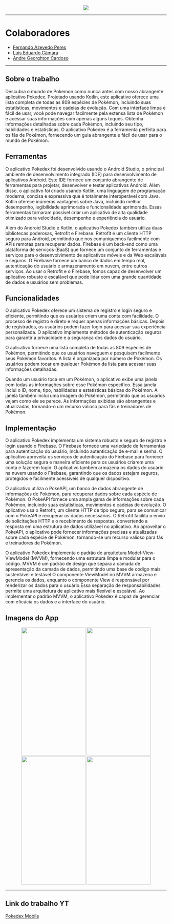 <p align="center">
  <img src="https://camo.githubusercontent.com/418d92ecbe7cd1805153001a34147ab7c965103432ff4a68eaa2fc5d4e6c1b42/68747470733a2f2f696b2e696d6167656b69742e696f2f6877796b73766a3469762f706f6b656465785f4e5f576757724a4b30732e706e67"/>
</p>
<hr>
<h1>Colaboradores</h1>

- [Fernando Azevedo Peres](https://github.com/F-Azevedo?tab=repositories)
- [Luis Eduardo Câmara](https://github.com/LuisEduardoF)
- [Andre Georghton Cardoso](https://github.com/paaatcha) 

<hr>
<h2>Sobre o trabalho</h2>
<p>Descubra o mundo de Pokemon como nunca antes com nosso abrangente aplicativo Pokedex. Projetado usando Kotlin, este aplicativo oferece uma lista completa de todas as 809 espécies de Pokémon, incluindo suas estatísticas, movimentos e cadeias de evolução. Com uma interface limpa e fácil de usar, você pode navegar facilmente pela extensa lista de Pokémon e acessar suas informações com apenas alguns toques. Obtenha informações detalhadas sobre cada Pokémon, incluindo seu tipo, habilidades e estatísticas. O aplicativo Pokedex é a ferramenta perfeita para os fãs de Pokémon, fornecendo um guia abrangente e fácil de usar para o mundo de Pokémon.</p>

<h2>Ferramentas</h2>
<p>O aplicativo Pokedex foi desenvolvido usando o Android Studio, o principal ambiente de desenvolvimento integrado (IDE) para desenvolvimento de aplicativos Android. Este IDE fornece um conjunto abrangente de ferramentas para projetar, desenvolver e testar aplicativos Android. Além disso, o aplicativo foi criado usando Kotlin, uma linguagem de programação moderna, concisa e expressiva que é totalmente interoperável com Java. Kotlin oferece inúmeras vantagens sobre Java, incluindo melhor desempenho, legibilidade aprimorada e funcionalidade aprimorada. Essas ferramentas tornaram possível criar um aplicativo de alta qualidade otimizado para velocidade, desempenho e experiência do usuário.</p>
<p>Além do Android Studio e Kotlin, o aplicativo Pokedex também utiliza duas bibliotecas poderosas, Retrofit e Firebase. Retrofit é um cliente HTTP seguro para Android, permitindo que nos comuniquemos facilmente com APIs remotas para recuperar dados. Firebase é um back-end como uma plataforma de serviços (BaaS) que fornece um conjunto de ferramentas e serviços para o desenvolvimento de aplicativos móveis e da Web escaláveis e seguros. O Firebase fornece um banco de dados em tempo real, autenticação do usuário e armazenamento em nuvem, entre outros serviços. Ao usar o Retrofit e o Firebase, fomos capaz de desenvolver um aplicativo robusto e escalável que pode lidar com uma grande quantidade de dados e usuários sem problemas.</p>
<h2>Funcionalidades</h2>
<p>O aplicativo Pokedex oferece um sistema de registro e login seguro e eficiente, permitindo que os usuários criem uma conta com facilidade. O processo de registro é direto e requer apenas informações básicas. Depois de registrados, os usuários podem fazer login para acessar sua experiência personalizada. O aplicativo implementa métodos de autenticação seguros para garantir a privacidade e a segurança dos dados do usuário.</p>

<p>O aplicativo fornece uma lista completa de todas as 809 espécies de Pokémon, permitindo que os usuários naveguem e pesquisem facilmente seus Pokémon favoritos. A lista é organizada por número de Pokémon. Os usuários podem tocar em qualquer Pokémon da lista para acessar suas informações detalhadas.</p>

<p>Quando um usuário toca em um Pokémon, o aplicativo exibe uma janela com todas as informações sobre esse Pokémon específico. Essa janela inclui o ID, nome, tipo, habilidades e estatísticas básicas do Pokémon. A janela também inclui uma imagem do Pokémon, permitindo que os usuários vejam como ele se parece. As informações exibidas são abrangentes e atualizadas, tornando-o um recurso valioso para fãs e treinadores de Pokémon.</p>

<h2>Implementação</h2>
<p>O aplicativo Pokedex implementa um sistema robusto e seguro de registro e login usando o Firebase. O Firebase fornece uma variedade de ferramentas para autenticação do usuário, incluindo autenticação de e-mail e senha. O aplicativo aproveita os serviços de autenticação do Firebase para fornecer uma solução segura e maneira eficiente para os usuários criarem uma conta e fazerem login. O aplicativo também armazena os dados do usuário na nuvem usando o Firebase, garantindo que os dados estejam seguros, protegidos e facilmente acessíveis de qualquer dispositivo.</p>
<p>O aplicativo utiliza o PokeAPI, um banco de dados abrangente de informações de Pokémon, para recuperar dados sobre cada espécie de Pokémon. O PokeAPI fornece uma ampla gama de informações sobre cada Pokémon, incluindo suas estatísticas, movimentos e cadeias de evolução. O aplicativo usa o Retrofit, um cliente HTTP de tipo seguro, para se comunicar com o PokeAPI e recuperar os dados necessários. O Retrofit facilita o envio de solicitações HTTP e o recebimento de respostas, convertendo a resposta em uma estrutura de dados utilizável no aplicativo. Ao aproveitar o PokeAPI, o aplicativo pode fornecer informações precisas e atualizadas sobre cada espécie de Pokémon, tornando-se um recurso valioso para fãs e treinadores de Pokémon.</p>
<p>O aplicativo Pokedex implementa o padrão de arquitetura Model-View-ViewModel (MVVM), fornecendo uma estrutura limpa e modular para o código. MVVM é um padrão de design que separa a camada de apresentação da camada de dados, permitindo uma base de código mais sustentável e testável O componente ViewModel no MVVM armazena e gerencia os dados, enquanto o componente View é responsável por renderizar os dados para o usuário.Essa separação de responsabilidades permite uma arquitetura de aplicativo mais flexível e escalável. Ao implementar o padrão MVVM, o aplicativo Pokedex é capaz de gerenciar com eficácia os dados e a interface do usuário. </p>

<h2>Imagens do App</h2>
<div align="center" height="80px">
  <img src="https://i.imgur.com/r3YCBoP.png" width="200" height="400"/>
  <img src="https://i.imgur.com/3nnX18D.png" width="200" height="400"/>
  <img src="https://i.imgur.com/wJZG8wu.png" width="200" height="400"/>
  <img src="https://i.imgur.com/UPkPEMh.png" width="200" height="400"/>
</div>

<hr>

## Link do trabalho YT
[Pokedex Mobile](https://youtu.be/cRZycmr4Mj0)
